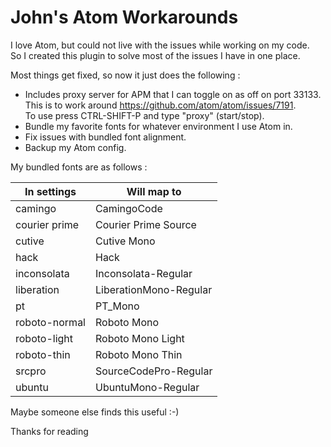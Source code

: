 # John's Atom Workarounds

I love Atom, but could not live with the issues while working on my code.  
So I created this plugin to solve most of the issues I have in one place.

Most things get fixed, so now it just does the following :

+ Includes proxy server for APM that I can toggle on as off on port 33133.  
  This is to work around https://github.com/atom/atom/issues/7191.  
  To use press CTRL-SHIFT-P and type "proxy" (start/stop).
+ Bundle my favorite fonts for whatever environment I use Atom in.
+ Fix issues with bundled font alignment.
+ Backup my Atom config.

My bundled fonts are as follows :

| In settings | Will map to |
| --- | --- |
|camingo|CamingoCode|
|courier prime|Courier Prime Source|
|cutive|Cutive Mono|
|hack|Hack|
|inconsolata|Inconsolata-Regular|
|liberation|LiberationMono-Regular|
|pt|PT_Mono|
|roboto-normal|Roboto Mono|
|roboto-light|Roboto Mono Light|
|roboto-thin|Roboto Mono Thin|
|srcpro|SourceCodePro-Regular|
|ubuntu|UbuntuMono-Regular|

Maybe someone else finds this useful :-)

Thanks for reading
